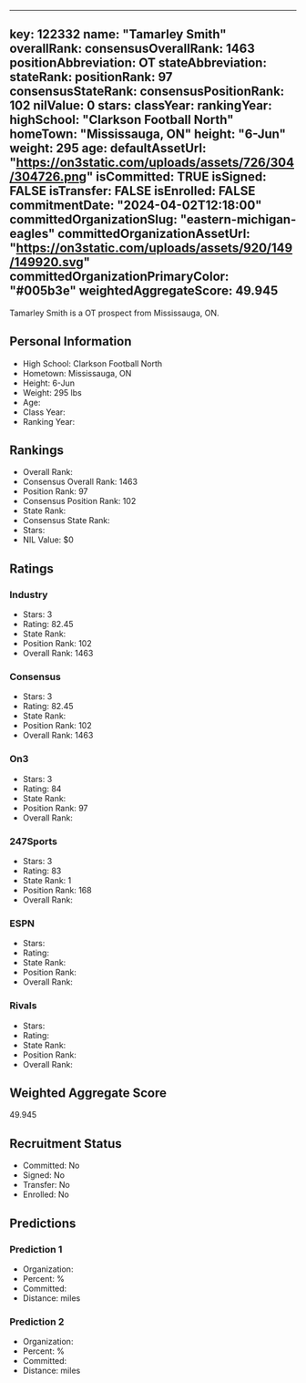 ---
  key: 122332
  name: "Tamarley Smith"
  overallRank: 
  consensusOverallRank: 1463
  positionAbbreviation: OT
  stateAbbreviation: 
  stateRank: 
  positionRank: 97
  consensusStateRank: 
  consensusPositionRank: 102
  nilValue: 0
  stars: 
  classYear: 
  rankingYear: 
  highSchool: "Clarkson Football North"
  homeTown: "Mississauga, ON"
  height: "6-Jun"
  weight: 295
  age: 
  defaultAssetUrl: "https://on3static.com/uploads/assets/726/304/304726.png"
  isCommitted: TRUE
  isSigned: FALSE
  isTransfer: FALSE
  isEnrolled: FALSE
  commitmentDate: "2024-04-02T12:18:00"
  committedOrganizationSlug: "eastern-michigan-eagles"
  committedOrganizationAssetUrl: "https://on3static.com/uploads/assets/920/149/149920.svg"
  committedOrganizationPrimaryColor: "#005b3e"
  weightedAggregateScore: 49.945
  ---
  
  Tamarley Smith is a OT prospect from Mississauga, ON.
  
  ## Personal Information
  - High School: Clarkson Football North
  - Hometown: Mississauga, ON
  - Height: 6-Jun
  - Weight: 295 lbs
  - Age: 
  - Class Year: 
  - Ranking Year: 
  
  ## Rankings
  - Overall Rank: 
  - Consensus Overall Rank: 1463
  - Position Rank: 97
  - Consensus Position Rank: 102
  - State Rank: 
  - Consensus State Rank: 
  - Stars: 
  - NIL Value: $0
  
  ## Ratings
  
  ### Industry
  - Stars: 3
  - Rating: 82.45
  - State Rank: 
  - Position Rank: 102
  - Overall Rank: 1463
  
  ### Consensus
  - Stars: 3
  - Rating: 82.45
  - State Rank: 
  - Position Rank: 102
  - Overall Rank: 1463
  
  ### On3
  - Stars: 3
  - Rating: 84
  - State Rank: 
  - Position Rank: 97
  - Overall Rank: 
  
  ### 247Sports
  - Stars: 3
  - Rating: 83
  - State Rank: 1
  - Position Rank: 168
  - Overall Rank: 
  
  ### ESPN
  - Stars: 
  - Rating: 
  - State Rank: 
  - Position Rank: 
  - Overall Rank: 
  
  ### Rivals
  - Stars: 
  - Rating: 
  - State Rank: 
  - Position Rank: 
  - Overall Rank: 
  
  ## Weighted Aggregate Score
  49.945
  
  ## Recruitment Status
  - Committed: No
  - Signed: No
  - Transfer: No
  - Enrolled: No
  
  
  
  ## Predictions
  
  ### Prediction 1
  - Organization: 
  - Percent: %
  - Committed: 
  - Distance:  miles
  
  ### Prediction 2
  - Organization: 
  - Percent: %
  - Committed: 
  - Distance:  miles
  